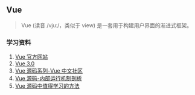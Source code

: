 <!--
 * @Author: 刘晨曦
 * @Date: 2021-03-11 19:24:57
 * @LastEditTime: 2021-08-27 10:54:26
 * @LastEditors: Please set LastEditors
 * @Description: In User Settings Edit
 * @FilePath: \docsify-based-wiki\docs\vue\index.md
-->

## Vue

> Vue (读音 /vjuː/，类似于 view) 是一套用于构建用户界面的渐进式框架。

### 学习资料

1. [Vue 官方网站](https://cn.vuejs.org/)
2. [Vue 3.0](https://v3.cn.vuejs.org/)
3. [Vue 源码系列-Vue 中文社区](https://vue-js.com/learn-vue/)
4. [Vue 源码-内部运行机制剖析](https://github.com/DIVIBEAR/vue/)
5. [Vue 源码中值得学习的方法](https://segmentfault.com/a/1190000025157159)
